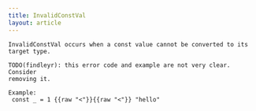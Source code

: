 ```yaml
---
title: InvalidConstVal
layout: article
---
```

<!-- Copyright 2023 The Go Authors. All rights reserved.
     Use of this source code is governed by a BSD-style
     license that can be found in the LICENSE file. -->

<!-- Code generated by generrordocs.go; DO NOT EDIT. -->

```
InvalidConstVal occurs when a const value cannot be converted to its
target type.

TODO(findleyr): this error code and example are not very clear. Consider
removing it.

Example:
 const _ = 1 {{raw "<"}}{{raw "<"}} "hello"
```

